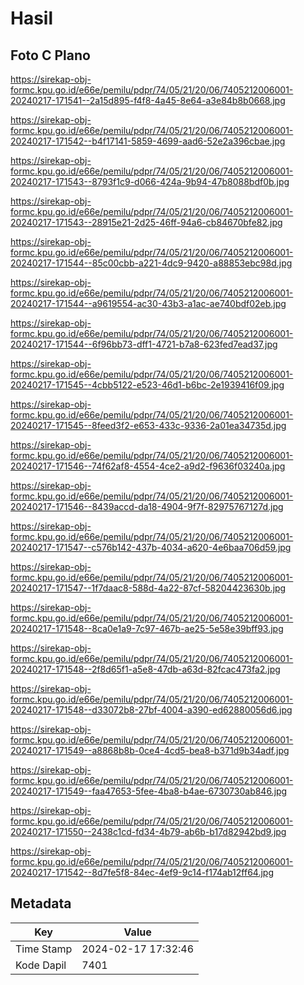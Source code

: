 # Hasil

## Foto C Plano

https://sirekap-obj-formc.kpu.go.id/e66e/pemilu/pdpr/74/05/21/20/06/7405212006001-20240217-171541--2a15d895-f4f8-4a45-8e64-a3e84b8b0668.jpg

https://sirekap-obj-formc.kpu.go.id/e66e/pemilu/pdpr/74/05/21/20/06/7405212006001-20240217-171542--b4f17141-5859-4699-aad6-52e2a396cbae.jpg

https://sirekap-obj-formc.kpu.go.id/e66e/pemilu/pdpr/74/05/21/20/06/7405212006001-20240217-171543--8793f1c9-d066-424a-9b94-47b8088bdf0b.jpg

https://sirekap-obj-formc.kpu.go.id/e66e/pemilu/pdpr/74/05/21/20/06/7405212006001-20240217-171543--28915e21-2d25-46ff-94a6-cb84670bfe82.jpg

https://sirekap-obj-formc.kpu.go.id/e66e/pemilu/pdpr/74/05/21/20/06/7405212006001-20240217-171544--85c00cbb-a221-4dc9-9420-a88853ebc98d.jpg

https://sirekap-obj-formc.kpu.go.id/e66e/pemilu/pdpr/74/05/21/20/06/7405212006001-20240217-171544--a9619554-ac30-43b3-a1ac-ae740bdf02eb.jpg

https://sirekap-obj-formc.kpu.go.id/e66e/pemilu/pdpr/74/05/21/20/06/7405212006001-20240217-171544--6f96bb73-dff1-4721-b7a8-623fed7ead37.jpg

https://sirekap-obj-formc.kpu.go.id/e66e/pemilu/pdpr/74/05/21/20/06/7405212006001-20240217-171545--4cbb5122-e523-46d1-b6bc-2e1939416f09.jpg

https://sirekap-obj-formc.kpu.go.id/e66e/pemilu/pdpr/74/05/21/20/06/7405212006001-20240217-171545--8feed3f2-e653-433c-9336-2a01ea34735d.jpg

https://sirekap-obj-formc.kpu.go.id/e66e/pemilu/pdpr/74/05/21/20/06/7405212006001-20240217-171546--74f62af8-4554-4ce2-a9d2-f9636f03240a.jpg

https://sirekap-obj-formc.kpu.go.id/e66e/pemilu/pdpr/74/05/21/20/06/7405212006001-20240217-171546--8439accd-da18-4904-9f7f-82975767127d.jpg

https://sirekap-obj-formc.kpu.go.id/e66e/pemilu/pdpr/74/05/21/20/06/7405212006001-20240217-171547--c576b142-437b-4034-a620-4e6baa706d59.jpg

https://sirekap-obj-formc.kpu.go.id/e66e/pemilu/pdpr/74/05/21/20/06/7405212006001-20240217-171547--1f7daac8-588d-4a22-87cf-58204423630b.jpg

https://sirekap-obj-formc.kpu.go.id/e66e/pemilu/pdpr/74/05/21/20/06/7405212006001-20240217-171548--8ca0e1a9-7c97-467b-ae25-5e58e39bff93.jpg

https://sirekap-obj-formc.kpu.go.id/e66e/pemilu/pdpr/74/05/21/20/06/7405212006001-20240217-171548--2f8d65f1-a5e8-47db-a63d-82fcac473fa2.jpg

https://sirekap-obj-formc.kpu.go.id/e66e/pemilu/pdpr/74/05/21/20/06/7405212006001-20240217-171548--d33072b8-27bf-4004-a390-ed62880056d6.jpg

https://sirekap-obj-formc.kpu.go.id/e66e/pemilu/pdpr/74/05/21/20/06/7405212006001-20240217-171549--a8868b8b-0ce4-4cd5-bea8-b371d9b34adf.jpg

https://sirekap-obj-formc.kpu.go.id/e66e/pemilu/pdpr/74/05/21/20/06/7405212006001-20240217-171549--faa47653-5fee-4ba8-b4ae-6730730ab846.jpg

https://sirekap-obj-formc.kpu.go.id/e66e/pemilu/pdpr/74/05/21/20/06/7405212006001-20240217-171550--2438c1cd-fd34-4b79-ab6b-b17d82942bd9.jpg

https://sirekap-obj-formc.kpu.go.id/e66e/pemilu/pdpr/74/05/21/20/06/7405212006001-20240217-171542--8d7fe5f8-84ec-4ef9-9c14-f174ab12ff64.jpg


## Metadata

| Key        | Value               |
| ---------- | ------------------- |
| Time Stamp | 2024-02-17 17:32:46 |
| Kode Dapil | 7401                |



